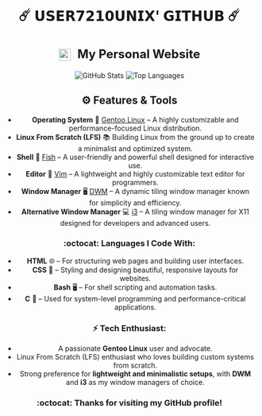 <div align="center">
  <h1>☄️ <strong>𝗨𝗦𝗘𝗥𝟳𝟮𝟭𝟬𝗨𝗡𝗜𝗫' 𝗚𝗜𝗧𝗛𝗨𝗕</strong> ☄️</h1>
</div>

<div align="center">
  <h2 style="font-size: 24px;">
    <strong> <a href="https://user7210unix.github.io/Showcase-website/" style="text-decoration: none; color: inherit;">
      <img src="https://user7210unix.github.io/Showcase-website/favicon.ico" alt="Website Favicon" style="vertical-align: middle; width: 24px; height: 24px; margin-right: 8px;">
      My Personal Website</a> 
    </strong>
  </h2>
</div>

<div align="center">
  <img src="https://github-readme-stats.vercel.app/api?username=user7210unix&show_icons=true&hide_title=true&hide_border=true&count_private=true&theme=transparent" alt="GitHub Stats"/>
  <img src="https://github-readme-stats.vercel.app/api/top-langs/?username=user7210unix&layout=compact" alt="Top Languages"/>
</div>
<div align="center">

## ⚙️ Features & Tools
<div align="center">

- **Operating System** :penguin: [Gentoo Linux](https://www.gentoo.org/) – A highly customizable and performance-focused Linux distribution.  
- **Linux From Scratch (LFS)** :books: Building Linux from the ground up to create a minimalist and optimized system.  
- **Shell** :shell: [Fish](https://fishshell.com/) – A user-friendly and powerful shell designed for interactive use.  
- **Editor** :pencil: [Vim](https://www.vim.org/) – A lightweight and highly customizable text editor for programmers.
- **Window Manager** :desktop_computer: [DWM](https://dwm.suckless.org/) – A dynamic tiling window manager known for simplicity and efficiency.
- **Alternative Window Manager** :computer: [i3](https://i3wm.org/) – A tiling window manager for X11 designed for developers and advanced users.
  <div align="center">

### :octocat: **Languages I Code With**:
- **HTML** 🌐 – For structuring web pages and building user interfaces.
- **CSS** 🎨 – Styling and designing beautiful, responsive layouts for websites.
- **Bash** 🖥️ – For shell scripting and automation tasks.
- **C** 🔧 – Used for system-level programming and performance-critical applications.
<div align="center">

### ⚡️ **Tech Enthusiast**:
- A passionate **Gentoo Linux** user and advocate.
- Linux From Scratch (LFS) enthusiast who loves building custom systems from scratch.
- Strong preference for **lightweight and minimalistic setups**, with **DWM** and **i3** as my window managers of choice.

<div align="center">


### :octocat: Thanks for visiting my GitHub profile!
